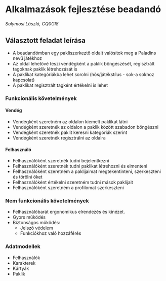 

# Alkalmazások fejlesztése beadandó

 ###### Solymosi László, CQ0GI8


## Választott feladat leírása

* A beadandómban egy pakliszerkeztő oldalt valósítok meg a Paladins nevű játékhoz
* Az oldal lehetővé teszi vendégként a paklik böngészését, regisztrált tagoknak paklik létrehozását is
* A paklikat kategóriákba lehet sorolni (hős/játékstílus - sok-a sokhoz kapcsolat)
* A paklikat regisztrált tagként értékelni is lehet




### Funkcionális követelmények

#### Vendég
* Vendégként szeretném az oldalon kiemelt paklikat látni
* Vendégként szeretnék az oldalon a paklik között szabadon böngészni
* Vendégként szeretnék paklit keresni kategóriák szerint
* Vendégként szeretnék regisztrálni az oldalra

#### Felhasználó
* Felhasználóként szeretnék tudni bejelentkezni
* Felhasználóként szeretnék tudni paklikat létrehozni és elmenteni
* Felhasználóként szeretném a paklijaimat megtekentinteni, szerkeszteni és törölni őket
* Felhasználóként értékelni szeretném tudni mások paklijait
* Felhasználóként szeretném a profilomat szerkeszteni

### Nem funkcionális követelmények

* Felhasználóbarát ergonomikus elrendezés és kinézet.
* Gyors működés
* Biztonságos működés:
	* Jelszó védelem
	* Funkciókhoz való hozzáférés

### Adatmodellek
* Felhasználók
* Karakterek
* Kártyák
* Paklik


